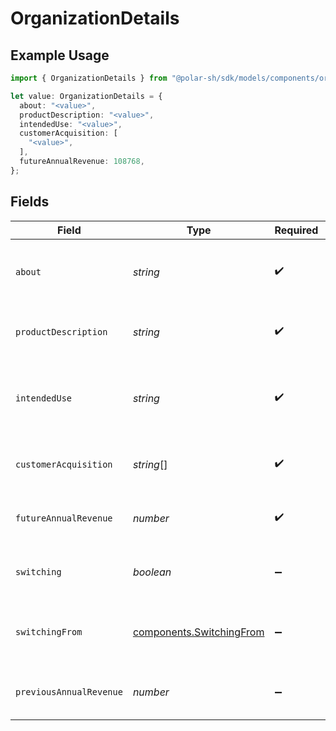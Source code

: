 # OrganizationDetails

## Example Usage

```typescript
import { OrganizationDetails } from "@polar-sh/sdk/models/components/organizationdetails.js";

let value: OrganizationDetails = {
  about: "<value>",
  productDescription: "<value>",
  intendedUse: "<value>",
  customerAcquisition: [
    "<value>",
  ],
  futureAnnualRevenue: 108768,
};
```

## Fields

| Field                                                                | Type                                                                 | Required                                                             | Description                                                          |
| -------------------------------------------------------------------- | -------------------------------------------------------------------- | -------------------------------------------------------------------- | -------------------------------------------------------------------- |
| `about`                                                              | *string*                                                             | :heavy_check_mark:                                                   | Brief information about you and your business.                       |
| `productDescription`                                                 | *string*                                                             | :heavy_check_mark:                                                   | Description of digital products being sold.                          |
| `intendedUse`                                                        | *string*                                                             | :heavy_check_mark:                                                   | How the organization will integrate and use Polar.                   |
| `customerAcquisition`                                                | *string*[]                                                           | :heavy_check_mark:                                                   | Main customer acquisition channels.                                  |
| `futureAnnualRevenue`                                                | *number*                                                             | :heavy_check_mark:                                                   | Estimated revenue in the next 12 months                              |
| `switching`                                                          | *boolean*                                                            | :heavy_minus_sign:                                                   | Switching from another platform?                                     |
| `switchingFrom`                                                      | [components.SwitchingFrom](../../models/components/switchingfrom.md) | :heavy_minus_sign:                                                   | Which platform the organization is migrating from.                   |
| `previousAnnualRevenue`                                              | *number*                                                             | :heavy_minus_sign:                                                   | Revenue from last year if applicable.                                |